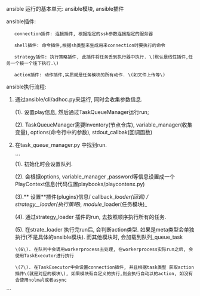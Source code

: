ansible 运行的基本单元: ansible模块, ansible插件

ansible插件:

```
   connection插件: 连接插件, 根据指定的ssh参数连接指定的服务器

   shell插件: 命令插件,根据sh类型来生成用来connection时要执行的命令

   strategy插件: 执行策略插件, 此插件将任务丢到执行器中执行. \(默认是线性插件,任务一个接一个往下执行.\)

   action插件: 动作插件,实质就是任务模块的所有动作. \(如文件上传等\)
```

ansible执行流程:

1. 通过ansible/cli/adhoc.py来运行, 同时会收集参数信息.

   \(1\). 设置play信息, 然后通过TaskQueueManager运行run;

   \(2\). TaskQueueManager需要Inventory\(节点仓库\), variable\_manager\(收集变量\), options\(命令行中的参数\), stdout\_callbak\(回调函数\)

2. 在task\__queue_\_manager.py 中找到run.

   \`\`\`  
   \(1\). 初始化时会设置队列.

   \(2\). 会根据options, variable\_manager ,password等信息设置成一个PlayContext信息\(代码位置playbooks/playcontenx.py\)

   \(3\).** 设置**插件\(plugins\)信息/ callback\__loader\(回调\) / strategy\_\_loader\(执行策略\), module_\_loader\(任务模块\)\_

   \(4\). 通过strategy\_loader 插件的run, 去按照顺序执行所有的任务.

   \(5\). 在strate\_loader 执行完run后, 会判断action类型. 如果是meta类型会单独执行\(不是具体的ansible模块\). 而其他模块时, 会加载到队列\_queue\_task

       \(6\). 在队列中会调用workerprocess去处理, 在workerprocess实际run之后, 会使用TaskExecutor进行执行

       \(7\). 在TaskExecutor中会设置connection插件, 并且根据task类型 获取action插件\(就是对应的模块\), 如果模块有自定义的执行,则会执行自动以的action, 如没有会使用nolmal或者async

\`\`\`

